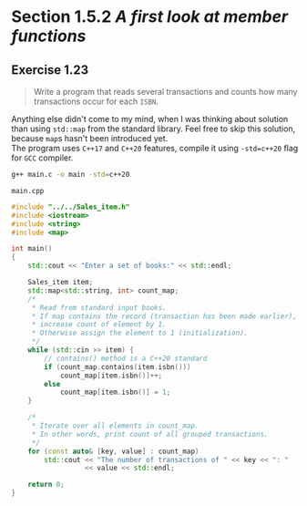# Section 1.5.2 _A first look at member functions_

## Exercise 1.23

> Write a program that reads several transactions and counts how many transactions occur for each `ISBN`.

Anything else didn't come to my mind, when I was thinking about solution than using `std::map` from the standard library. Feel free to skip this solution, because `map`s hasn't been introduced yet.  
The program uses `C++17` and `C++20` features, compile it using `-std=c++20` flag for `GCC` compiler.
```bash
g++ main.c -o main -std=c++20
```

`main.cpp`
```cpp
#include "../../Sales_item.h"
#include <iostream>
#include <string>
#include <map>

int main()
{
    std::cout << "Enter a set of books:" << std::endl;

    Sales_item item;
    std::map<std::string, int> count_map;
    /*
     * Read from standard input books.
     * If map contains the record (transaction has been made earlier),
     * increase count of element by 1.
     * Otherwise assign the element to 1 (initialization).
     */
    while (std::cin >> item) {
        // contains() method is a C++20 standard
        if (count_map.contains(item.isbn()))
            count_map[item.isbn()]++;
        else
            count_map[item.isbn()] = 1;
    }

    /*
     * Iterate over all elements in count_map.
     * In other words, print count of all grouped transactions.
     */
    for (const auto& [key, value] : count_map)
        std::cout << "The number of transactions of " << key << ": "
                  << value << std::endl;   

    return 0;
}
```
